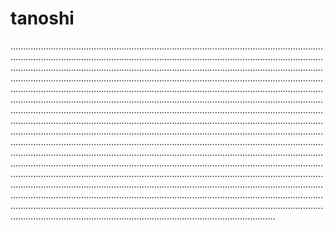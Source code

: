 # tanoshi

.........................................................................................................................................................................................................................................................................................................................................................................................................................................................................................................................................................................................................................................................................................................................................................................................................................................................................................................................................................................................................................................................................................................................................................................................................................................................................................................................................................................................................................................................................................................................................................................................................................................................................................................................................................................................................................................................................................................................................................................................................................................................................................................................................................................